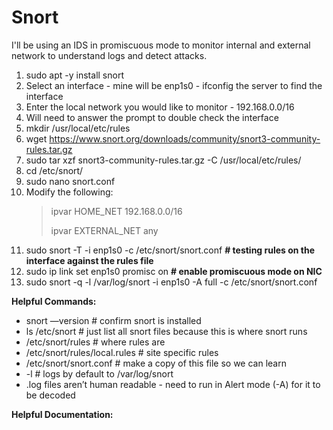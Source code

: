 # Snort

I'll be using an IDS in promiscuous mode to monitor internal and external network to understand logs and detect attacks.

1. sudo apt -y install snort
2. Select an interface - mine will be enp1s0 - ifconfig the server to find the interface
3. Enter the local network you would like to monitor - 192.168.0.0/16 
4. Will need to answer the prompt to double check the interface 
5. mkdir /usr/local/etc/rules
6. wget https://www.snort.org/downloads/community/snort3-community-rules.tar.gz
7. sudo tar xzf snort3-community-rules.tar.gz -C /usr/local/etc/rules/
8. cd /etc/snort/
9. sudo nano snort.conf 
10. Modify the following:
    > ipvar HOME_NET 192.168.0.0/16
    > 
    > ipvar EXTERNAL_NET any
11. sudo snort -T -i enp1s0 -c /etc/snort/snort.conf **# testing rules on the interface against the rules file** 
12. sudo ip link set enp1s0 promisc on **# enable promiscuous mode on NIC**
13. sudo snort -q -l /var/log/snort -i enp1s0 -A full -c /etc/snort/snort.conf


**Helpful Commands:**
- snort —version # confirm snort is installed
- ls /etc/snort # just list all snort files because this is where snort runs
- /etc/snort/rules # where rules are
- /etc/snort/rules/local.rules # site specific rules
- /etc/snort/snort.conf # make a copy of this file so we can learn
- -l # logs by default to /var/log/snort
- .log files aren’t human readable - need to run in Alert mode (-A) for it to be decoded


**Helpful Documentation:** 
